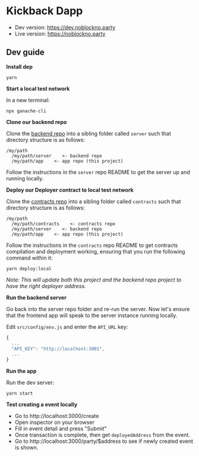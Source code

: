 # Kickback Dapp

- Dev version: https://dev.noblockno.party
- Live version: https://noblockno.party

## Dev guide

**Install dep**

```shell
yarn
```

**Start a local test network**

In a new terminal:

```shell
npx ganache-cli
```

**Clone our backend repo**

Clone the [backend repo](https://githbu.com/noblocknoparty/server) into a
sibling folder called `server` such that directory structure is as follows:

```shell
/my/path
  /my/path/server    <- backend repo
  /my/path/app    <- app repo (this project)
```

Follow the instructions in the `server` repo README to get the server up and
running locally.

**Deploy our Deployer contract to local test network**

Clone the [contracts repo](https://github.com/noblocknoparty/contracts) into a
sibling folder called `contracts` such that
directory structure is as follows:

```shell
/my/path
  /my/path/contracts    <- contracts repo
  /my/path/server    <- backend repo
  /my/path/app    <- app repo (this project)
```

Follow the instructions in the `contracts` repo README to get contracts
compilation and deployment working, ensuring that you run the following command
within it:

```shell
yarn deploy:local
```

_Note: This will update both this project and the backend repo project to have
the right deployer address_.

**Run the backend server**

Go back into the server repo folder and re-run the server. Now let's ensure
that the frontend app will speak to the server instance running locally.

Edit `src/config/env.js` and enter the `API_URL` key:

```js
{
  ...
  "API_KEY": "http://localhost:3001",
  ...
}
```

**Run the app**

Run the dev server:

```
yarn start
```

**Test creating a event locally**

- Go to http://localhost:3000/create
- Open inspector on your browser
- Fill in event detail and press "Submit"
- Once transaction is complete, then get `deployedAddress` from the event.
- Go to http://localhost:3000/party/$address to see if newly created event is shown.
